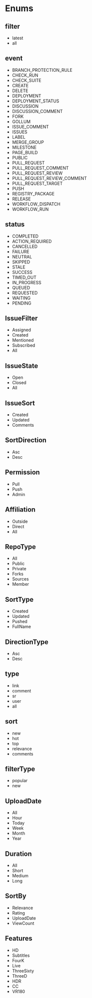 # Enums

## filter

- latest
- all

## event

- BRANCH_PROTECTION_RULE
- CHECK_RUN
- CHECK_SUITE
- CREATE
- DELETE
- DEPLOYMENT
- DEPLOYMENT_STATUS
- DISCUSSION
- DISCUSSION_COMMENT
- FORK
- GOLLUM
- ISSUE_COMMENT
- ISSUES
- LABEL
- MERGE_GROUP
- MILESTONE
- PAGE_BUILD
- PUBLIC
- PULL_REQUEST
- PULL_REQUEST_COMMENT
- PULL_REQUEST_REVIEW
- PULL_REQUEST_REVIEW_COMMENT
- PULL_REQUEST_TARGET
- PUSH
- REGISTRY_PACKAGE
- RELEASE
- WORKFLOW_DISPATCH
- WORKFLOW_RUN

## status

- COMPLETED
- ACTION_REQUIRED
- CANCELLED
- FAILURE
- NEUTRAL
- SKIPPED
- STALE
- SUCCESS
- TIMED_OUT
- IN_PROGRESS
- QUEUED
- REQUESTED
- WAITING
- PENDING

## IssueFilter

- Assigned
- Created
- Mentioned
- Subscribed
- All

## IssueState

- Open
- Closed
- All

## IssueSort

- Created
- Updated
- Comments

## SortDirection

- Asc
- Desc

## Permission

- Pull
- Push
- Admin

## Affiliation

- Outside
- Direct
- All

## RepoType

- All
- Public
- Private
- Forks
- Sources
- Member

## SortType

- Created
- Updated
- Pushed
- FullName

## DirectionType

- Asc
- Desc

## type

- link
- comment
- sr
- user
- all

## sort

- new
- hot
- top
- relevance
- comments

## filterType

- popular
- new

## UploadDate

- All
- Hour
- Today
- Week
- Month
- Year

## Duration

- All
- Short
- Medium
- Long

## SortBy

- Relevance
- Rating
- UploadDate
- ViewCount

## Features

- HD
- Subtitles
- FourK
- Live
- ThreeSixty
- ThreeD
- HDR
- CC
- VR180

